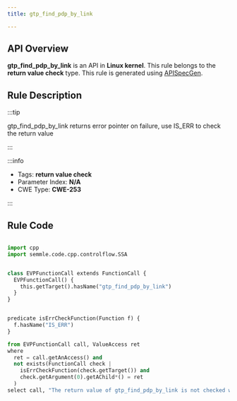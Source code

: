 ```yaml
---
title: gtp_find_pdp_by_link

---
```



## API Overview
**gtp_find_pdp_by_link** is an API in **Linux kernel**. This rule belongs to the **return value check** type. This rule is generated using [APISpecGen](../../tools/APISpecGen).
## Rule Description

:::tip

gtp_find_pdp_by_link returns error pointer on failure, use IS_ERR to check the return value

:::

:::info

- Tags: **return value check**
- Parameter Index: **N/A**
- CWE Type: **CWE-253**

:::

## Rule Code
```python

import cpp
import semmle.code.cpp.controlflow.SSA


class EVPFunctionCall extends FunctionCall {
  EVPFunctionCall() {
    this.getTarget().hasName("gtp_find_pdp_by_link")
  }
}


predicate isErrCheckFunction(Function f) {
  f.hasName("IS_ERR") 
}

from EVPFunctionCall call, ValueAccess ret
where
  ret = call.getAnAccess() and
  not exists(FunctionCall check |
    isErrCheckFunction(check.getTarget()) and
    check.getArgument(0).getAChild*() = ret
  )
select call, "The return value of gtp_find_pdp_by_link is not checked with IS_ERR."
    
```